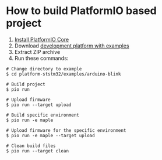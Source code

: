 How to build PlatformIO based project
=====================================

1. [Install PlatformIO Core](https://docs.platformio.org/page/core.html)
2. Download [development platform with examples](https://github.com/platformio/platform-ststm32/archive/develop.zip)
3. Extract ZIP archive
4. Run these commands:

```shell
# Change directory to example
$ cd platform-ststm32/examples/arduino-blink

# Build project
$ pio run

# Upload firmware
$ pio run --target upload

# Build specific environment
$ pio run -e maple

# Upload firmware for the specific environment
$ pio run -e maple --target upload

# Clean build files
$ pio run --target clean
```

